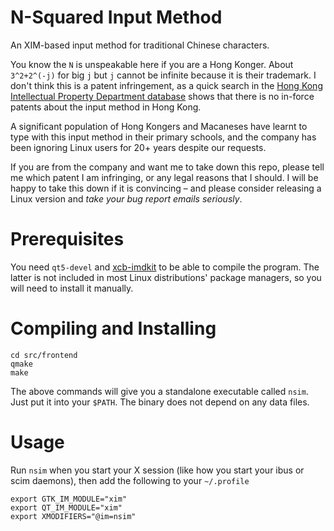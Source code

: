 # N-Squared Input Method

An XIM-based input method for traditional Chinese characters. 

You know the `N` is unspeakable here if you are a Hong Konger. About
`3^2+2^(-j)` for big `j` but `j` cannot be infinite because it is their
trademark. I don't think this is
a patent infringement, as a quick search in the
[Hong Kong Intellectual Property Department database](https://esearch.ipd.gov.hk/nis-pos-view/pt#/quicksearch)
shows that there is no in-force patents about the input method in Hong Kong.

A significant population of Hong Kongers and Macaneses
have learnt to type with this input method in their primary
schools, and the company has been ignoring Linux users for 20+
years despite our requests.

If you are from the company and want me to take down this repo, please tell me
which patent I am infringing, or any legal reasons that I should. I will be
happy to take this down if it is convincing – and please consider releasing a
Linux version and *take your bug report emails seriously*.


# Prerequisites

You need `qt5-devel` and [xcb-imdkit](https://gitlab.com/fcitx/xcb-imdkit)
to be able to compile the program. The latter is not included in most Linux
distributions' package managers, so you will need to install it manually.


# Compiling and Installing

```
cd src/frontend
qmake
make
```

The above commands will give you a standalone executable called `nsim`. Just put
it into your `$PATH`. The binary does not depend on any data files.


# Usage

Run `nsim` when you start your X session (like how you start your ibus or scim daemons),
then add the following to your `~/.profile`

```
export GTK_IM_MODULE="xim"
export QT_IM_MODULE="xim"
export XMODIFIERS="@im=nsim"
```


